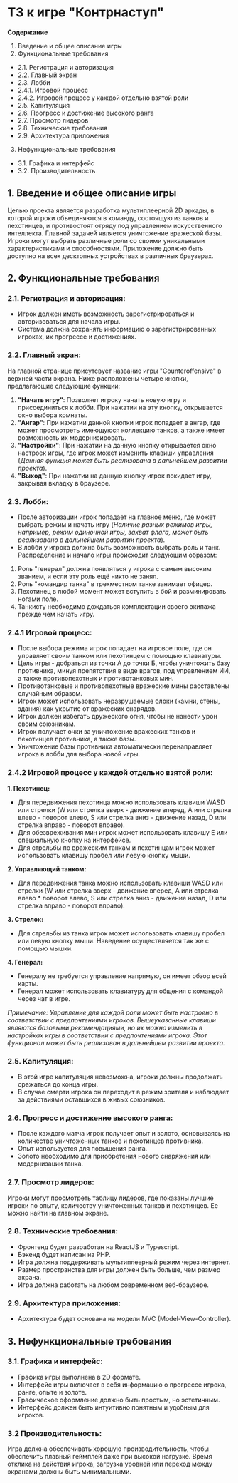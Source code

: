 # ТЗ к игре "Контрнаступ"

**Содержание**
1. Введение и общее описание игры
2. Функциональные требования
* 2.1. Регистрация и авторизация
* 2.2. Главный экран
* 2.3. Лобби
* 2.4.1. Игровой процесс
* 2.4.2. Игровой процесс у каждой отдельно взятой роли
* 2.5. Капитуляция
* 2.6. Прогресс и достижение высокого ранга
* 2.7. Просмотр лидеров
* 2.8. Технические требования
* 2.9. Архитектура приложения
3. Нефункциональные требования
* 3.1. Графика и интерфейс
* 3.2. Производительность


## 1. Введение и общее описание игры

Целью проекта является разработка мультиплеерной 2D аркады, в которой игроки объединяются в команду, состоящую из танков и пехотинцев, и противостоят отряду под управлением искусственного интеллекта. Главной задачей является уничтожение вражеской базы. Игроки могут выбрать различные роли со своими уникальными  характеристиками и способностями. Приложение должно быть доступно на всех десктопных устройствах в различных браузерах.

## 2. Функциональные требования

### 2.1. Регистрация и авторизация:
* Игрок должен иметь возможность зарегистрироваться и авторизоваться для начала игры.
* Система должна сохранять информацию о зарегистрированных игроках, их прогрессе и достижениях.

### 2.2. Главный экран:
На главной странице присутсвует название игры "Counteroffensive" в верхней части экрана. Ниже расположены четыре кнопки, предлагающие следующие функции:
1) **"Начать игру"**: Позволяет игроку начать новую игру и присоединиться к лобби. При нажатии на эту кнопку, открывается окно выбора комнаты.
2) **"Ангар"**: При нажатии данной кнопки игрок попадает в ангар, где может просмотреть имеющуюся коллекцию танков, а также имеет возможность их модернизировать.
3) **"Настройки"**: При нажатии на данную кнопку открывается окно настроек игры, где игрок может изменить клавиши управления (*Данная функция может быть реализована в дальнейшем развитии проекта*).
4) **"Выход"**: При нажатии на данную кнопку игрок покидает игру, закрывая вкладку в браузере.

### 2.3. Лобби:
* После авторизации игрок попадает на главное меню, где может выбрать режим и начать игру (*Наличие разных режимов игры, например, режим одиночной игры, захват флага, может быть реализовано в дальнейшем развитии проекта*).
* В лобби у игрока должна быть возможность выбрать роль и танк. Распределение и начало игры происходит следующим образом:
1) Роль "генерал" должна появляться у игрока с самым высоким званием, и если эту роль ещё никто не занял.
2) Роль "командир танка" в трехместном танке занимает офицер.
3) Пехотинец в любой момент может вступить в бой и разминировать ногами поле.
4) Танкисту необходимо дождаться комплектации своего экипажа прежде чем начать игру.

### 2.4.1 Игровой процесс:
* После выбора режима игрок попадает на игровое поле, где он управляет своим танком или пехотинцем с помощью клавиатуры.
* Цель игры - добраться из точки А до точки Б, чтобы уничтожить базу противника, минуя препятствия в виде врагов, под управлением ИИ, а также противопехотных и противотанковых мин.
* Противотанковые и противопехотные вражеские мины расставлены случайным образом.
* Игрок может использовать неразрушаемые блоки (камни, стены, здания) как укрытие от вражеских снарядов.
* Игрок должен избегать дружеского огня, чтобы не нанести урон своим союзникам.
* Игрок получает очки за уничтожение вражеских танков и пехотинцев противника, а также базы.
* Уничтожение базы противника автоматически перенаправляет игрока в лобби для выбора новой игры.

### 2.4.2 Игровой процесс у каждой отдельно взятой роли:
**1. Пехотинец:**
* Для передвижения пехотинца можно использовать клавиши WASD или стрелки (W или стрелка вверх - движение вперед, A или стрелка влево - поворот влево, S или стрелка вниз - движение назад, D или стрелка вправо - поворот вправо).
* Для обезвреживания мин игрок может использовать клавишу E или специальную кнопку на интерфейсе.
* Для стрельбы по вражеским танкам и пехотинцам игрок может использовать клавишу пробел или левую кнопку мыши.

**2. Управляющий танком:**
* Для передвижения танка можно использовать клавиши WASD или стрелки (W или стрелка вверх - движение вперед, A или стрелка влево * поворот влево, S или стрелка вниз - движение назад, D или стрелка вправо - поворот вправо).

**3. Стрелок:**
* Для стрельбы из танка игрок может использовать клавишу пробел или левую кнопку мыши. Наведение осуществляется так же с помощью мышки.

**4. Генерал:**
* Генералу не требуется управление напрямую, он имеет обзор всей карты.
* Генерал может использовать клавиатуру для общения с командой через чат в игре.

*Примечание: Управление для каждой роли может быть настроено в соответствии с предпочтениями игроков. Вышеуказанные клавиши являются базовыми рекомендациями, но их можно изменить в настройках игры в соответствии с предпочтениями игрока. Этот функционал может быть реализован в дальнейшем развитии проекта.*

### 2.5. Капитуляция:
* В этой игре капитуляция невозможна, игроки должны продолжать сражаться до конца игры.
* В случае смерти игрока он переходит в режим зрителя и наблюдает за действиями оставшихся в живых союзников.

### 2.6. Прогресс и достижение высокого ранга:
* После каждого матча игрок получает опыт и золото, основываясь на количестве уничтоженных танков  и пехотинцев противника.
* Опыт используется для повышения ранга.
* Золото необходимо для приобретения нового снаряжения или модернизации танка.

### 2.7. Просмотр лидеров:
Игроки могут просмотреть таблицу лидеров, где показаны лучшие игроки по опыту, количеству уничтоженных танков и пехотинцев. Ее можно найти на главном экране.

### 2.8. Технические требования:
* Фронтенд будет разработан на ReactJS и Typescript. 
* Бэкенд будет написан на PHP.
* Игра должна поддерживать мультиплеерный режим через интернет.
* Размер пространства для игры должен быть больше, чем размер экрана.
* Игра должна работать на любом современном веб-браузере.

### 2.9. Архитектура приложения:
* Архитектура будет основана на модели MVC (Model-View-Controller).

## 3. Нефункциональные требования

### 3.1. Графика и интерфейс:
* Графика игры выполнена в 2D формате.
* Интерфейс игры включает в себя информацию о прогрессе игрока, ранге, опыте и золоте.
* Графическое оформление должно быть простым, но эстетичным.
* Интерфейс должен быть интуитивно понятным и удобным для игроков.

### 3.2 Производительность:
 Игра должна обеспечивать хорошую производительность, чтобы обеспечить плавный геймплей даже при высокой нагрузке. Время отклика на действия игрока, загрузка уровней или переход между экранами должны быть минимальными.
